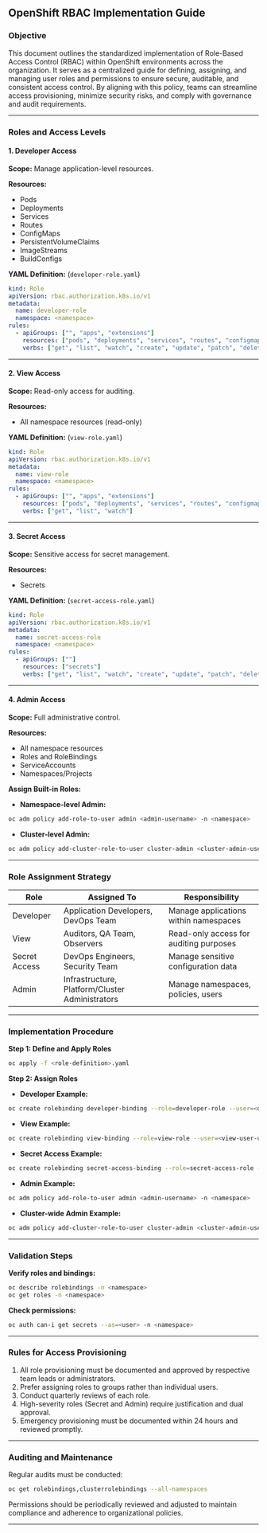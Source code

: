 ## OpenShift RBAC Implementation Guide

### Objective

This document outlines the standardized implementation of Role-Based Access Control (RBAC) within OpenShift environments across the organization. It serves as a centralized guide for defining, assigning, and managing user roles and permissions to ensure secure, auditable, and consistent access control. By aligning with this policy, teams can streamline access provisioning, minimize security risks, and comply with governance and audit requirements.

---

### Roles and Access Levels

#### 1. Developer Access

**Scope:** Manage application-level resources.

**Resources:**

* Pods
* Deployments
* Services
* Routes
* ConfigMaps
* PersistentVolumeClaims
* ImageStreams
* BuildConfigs

**YAML Definition:** (`developer-role.yaml`)

```yaml
kind: Role
apiVersion: rbac.authorization.k8s.io/v1
metadata:
  name: developer-role
  namespace: <namespace>
rules:
  - apiGroups: ["", "apps", "extensions"]
    resources: ["pods", "deployments", "services", "routes", "configmaps", "persistentvolumeclaims", "imagestreams", "buildconfigs"]
    verbs: ["get", "list", "watch", "create", "update", "patch", "delete"]
```

---

#### 2. View Access

**Scope:** Read-only access for auditing.

**Resources:**

* All namespace resources (read-only)

**YAML Definition:** (`view-role.yaml`)

```yaml
kind: Role
apiVersion: rbac.authorization.k8s.io/v1
metadata:
  name: view-role
  namespace: <namespace>
rules:
  - apiGroups: ["", "apps", "extensions"]
    resources: ["pods", "deployments", "services", "routes", "configmaps", "persistentvolumeclaims", "imagestreams", "buildconfigs", "secrets", "roles", "rolebindings", "serviceaccounts"]
    verbs: ["get", "list", "watch"]
```

---

#### 3. Secret Access

**Scope:** Sensitive access for secret management.

**Resources:**

* Secrets

**YAML Definition:** (`secret-access-role.yaml`)

```yaml
kind: Role
apiVersion: rbac.authorization.k8s.io/v1
metadata:
  name: secret-access-role
  namespace: <namespace>
rules:
  - apiGroups: [""]
    resources: ["secrets"]
    verbs: ["get", "list", "watch", "create", "update", "patch", "delete"]
```

---

#### 4. Admin Access

**Scope:** Full administrative control.

**Resources:**

* All namespace resources
* Roles and RoleBindings
* ServiceAccounts
* Namespaces/Projects

**Assign Built-in Roles:**

* **Namespace-level Admin:**

```bash
oc adm policy add-role-to-user admin <admin-username> -n <namespace>
```

* **Cluster-level Admin:**

```bash
oc adm policy add-cluster-role-to-user cluster-admin <cluster-admin-username>
```

---

### Role Assignment Strategy

| Role          | Assigned To                                     | Responsibility                         |
| ------------- | ----------------------------------------------- | -------------------------------------- |
| Developer     | Application Developers, DevOps Team             | Manage applications within namespaces  |
| View          | Auditors, QA Team, Observers                    | Read-only access for auditing purposes |
| Secret Access | DevOps Engineers, Security Team                 | Manage sensitive configuration data    |
| Admin         | Infrastructure, Platform/Cluster Administrators | Manage namespaces, policies, users     |

---

### Implementation Procedure

**Step 1: Define and Apply Roles**

```bash
oc apply -f <role-definition>.yaml
```

**Step 2: Assign Roles**

* **Developer Example:**

```bash
oc create rolebinding developer-binding --role=developer-role --user=<developer-username> -n <namespace>
```

* **View Example:**

```bash
oc create rolebinding view-binding --role=view-role --user=<view-user-username> -n <namespace>
```

* **Secret Access Example:**

```bash
oc create rolebinding secret-access-binding --role=secret-access-role --user=<secret-manager-username> -n <namespace>
```

* **Admin Example:**

```bash
oc adm policy add-role-to-user admin <admin-username> -n <namespace>
```

* **Cluster-wide Admin Example:**

```bash
oc adm policy add-cluster-role-to-user cluster-admin <cluster-admin-username>
```

---

### Validation Steps

**Verify roles and bindings:**

```bash
oc describe rolebindings -n <namespace>
oc get roles -n <namespace>
```

**Check permissions:**

```bash
oc auth can-i get secrets --as=<user> -n <namespace>
```

---

### Rules for Access Provisioning

1. All role provisioning must be documented and approved by respective team leads or administrators.
2. Prefer assigning roles to groups rather than individual users.
3. Conduct quarterly reviews of each role.
4. High-severity roles (Secret and Admin) require justification and dual approval.
5. Emergency provisioning must be documented within 24 hours and reviewed promptly.

---

### Auditing and Maintenance

Regular audits must be conducted:

```bash
oc get rolebindings,clusterrolebindings --all-namespaces
```

Permissions should be periodically reviewed and adjusted to maintain compliance and adherence to organizational policies.

---
